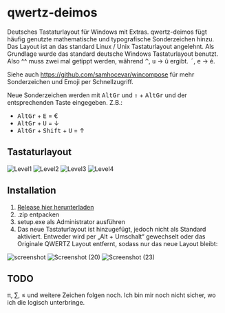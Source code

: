 # qwertz-deimos
Deutsches Tastaturlayout für Windows mit Extras. qwertz-deimos fügt häufig genutzte mathematische und typografische Sonderzeichen hinzu. Das Layout ist an das standard Linux / Unix Tastaturlayout angelehnt. Als Grundlage wurde das standard deutsche Windows Tastaturlayout benutzt. Also ^^ muss zwei mal getippt werden, während <kbd>^</kbd>, <kbd>u</kbd> → û ergibt. <kbd>´</kbd>, <kbd>e</kbd> → é.

Siehe auch https://github.com/samhocevar/wincompose für mehr Sonderzeichen und Emoji per Schnellzugriff.

Neue Sonderzeichen werden mit <kbd>AltGr</kbd> und <kbd>⇧</kbd> + <kbd>AltGr</kbd> und der entsprechenden Taste eingegeben. Z.B.:

- <kbd>AltGr</kbd> + <kbd>E</kbd> = €
- <kbd>AltGr</kbd> + <kbd>U</kbd> = ↓
- <kbd>AltGr</kbd> + <kbd>Shift</kbd> + <kbd>U</kbd> = ↑

## Tastaturlayout
![Level1](https://github.com/Deimos-94/qwertz-deimos/assets/152740142/ac3332f5-a7f3-4903-afce-aea57e989cdd)
![Level2](https://github.com/Deimos-94/qwertz-deimos/assets/152740142/781c7d93-ea7c-4f33-ad4d-8462db30793e)
![Level3](https://github.com/Deimos-94/qwertz-deimos/assets/152740142/fc660461-ccad-4a6f-9540-d774ea74556b)
![Level4](https://github.com/Deimos-94/qwertz-deimos/assets/152740142/906c8051-398c-4dd6-a337-c9a85ae3b89f)

## Installation
1. [Release hier herunterladen](https://github.com/Deimos-94/qwertz-deimos/releases/latest)
2. .zip entpacken
3. setup.exe als Administrator ausführen
4. Das neue Tastaturlayout ist hinzugefügt, jedoch nicht als Standard aktiviert. Entweder wird per „Alt + Umschalt“ gewechselt oder das Originale QWERTZ Layout entfernt, sodass nur das neue Layout bleibt:

![screenshot](https://github.com/Deimos-94/qwertz-deimos/assets/152740142/dbe00a7d-a811-4840-a960-5395321261c3)
![Screenshot (20)](https://github.com/Deimos-94/qwertz-deimos/assets/152740142/d528df04-c0dd-4126-8053-d091719dd89d)
![Screenshot (23)](https://github.com/Deimos-94/qwertz-deimos/assets/152740142/29e90d68-3b21-4e47-adc3-062c221eb367)

## TODO
π, ∑, ≤ und weitere Zeichen folgen noch. Ich bin mir noch nicht sicher, wo ich die logisch unterbringe.
